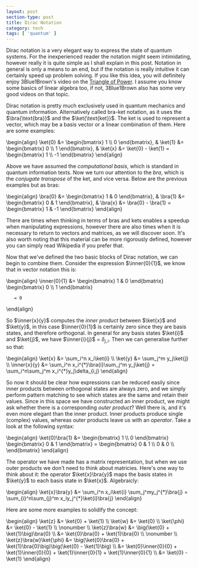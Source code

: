 ```yaml
---
layout: post
section-type: post
title: Dirac Notation
category: tech
tags: [ 'quantum' ]
---
```


Dirac notation is a very elegant way to express
the state of quantum systems. For the inexperienced reader
the notation might seem intimidating, however
really it is quite simple as I
shall explain in this post. Notation in general
is only a means to an end, but if the notation
is really intuitive it can certainly speed up
problem solving. If you like this idea, you will
definitely enjoy 3Blue1Brown's video on the [Triangle
of Power](https://www.youtube.com/watch?v=sULa9Lc4pck).
I assume you know some basics of linear algebra too,
if not, 3Blue1Brown also has some very good videos on that topic.

Dirac notation is pretty much exclusively used
in quantum mechanics and quantum information. Alternatively
 called bra-ket notation, as it uses the
 $\bra{\text{bra}}$ and the $\ket{\text{ket}}$. The ket
 is used to represent a vector, which may be a basis
 vector or a linear combination of them. Here are some
 examples:

 <div>
   \begin{align}
      \ket{0} &=
        \begin{bmatrix}
         1 \\
         0
        \end{bmatrix},
      &
      \ket{1} &=
        \begin{bmatrix}
         0 \\
         1
        \end{bmatrix},
      &
      \ket{x} &= \ket{0} - \ket{1} =
        \begin{bmatrix}
        1 \\
        -1
        \end{bmatrix}
   \end{align}
 </div>

 Above we have assumed the *computational basis*, which is
 standard in quantum information texts. Now we turn our
 attention to the *bra*, which is the *conjugate transpose*
 of the ket, and vice versa. Below are the previous examples but as bras:

 <div>
   \begin{align}
      \bra{0} &=
        \begin{bmatrix}
         1 &
         0
        \end{bmatrix},
      &
      \bra{1} &=
        \begin{bmatrix}
         0 &
         1
        \end{bmatrix},
      &
      \bra{x} &= \bra{0} - \bra{1} =
        \begin{bmatrix}
        1 &
        -1
        \end{bmatrix}
   \end{align}
 </div>

There are times when thinking in terms of bras and kets
enables a speedup when manipulating expressions, however there
are also times when it is necessary to return to vectors
and matrices, as we will discover soon. It's also worth noting that
this material can be more rigorously defined, however you
can simply read Wikipedia if you prefer that.

Now that we've defined the two basic blocks of Dirac notation,
we can begin to combine them. Consider the expression $\inner{0}{1}$,
we know that in vector notation this is:

<div>
  \begin{align}
     \inner{0}{1} &=
       \begin{bmatrix}
        1 &
        0
       \end{bmatrix}
       \begin{bmatrix}
       0 \\
       1
       \end{bmatrix}

       = 0
  \end{align}
</div>

So $\inner{x}{y}$ computes the *inner product* between $\ket{x}$ and $\ket{y}$,
in this case $\inner{0}{1}$ is certainly zero since they are basis states, and
therefore orthogonal. In general for any basis states $\ket{i}$ and $\ket{j}$, we have
$\inner{i}{j}$ = $\delta_{j,i}$. Then we can generalise further so that:

<div>
  \begin{align}
     \ket{x} &= \sum_i^n x_i\ket{i} \\
     \ket{y} &= \sum_j^m y_j\ket{j} \\
     \inner{x}{y} &= \sum_i^n x_i^{*}\bra{i}\sum_j^m y_j\ket{j}
                   = \sum_i^n\sum_j^m x_i^{*}y_j\delta_{i,j}
  \end{align}
</div>

So now it should be clear how expressions can be reduced easily since
inner products between orthogonal states are always zero, and we simply perform
pattern matching to see which states are the same and retain their values.
Since in this space we have constructed an inner product, we might ask
whether there is a corresponding *outer product*? Well there is, and it's
even more elegant than the inner product. Inner products produce single
(complex) values, whereas outer products leave us with an *operator*.
Take a look at the following syntax:

<div>
  \begin{align}
     \ket{0}\bra{1} &=
     \begin{bmatrix}
      1 \\
      0
     \end{bmatrix}
     \begin{bmatrix}
      0 & 1
     \end{bmatrix}
     =
     \begin{bmatrix}
      0 & 1 \\
      0 & 0 \\
     \end{bmatrix}
  \end{align}
</div>

The operator we have made has a matrix representation, but when we use
outer products we don't need to think about matricies. Here's one way
to think about it: the operator $\ket{x}\bra{y}$ maps the basis states
in $\ket{y}$ to each basis state in $\ket{x}$. Algebraicly:

<div>
  \begin{align}
     \ket{x}\bra{y} &= \sum_i^n x_i\ket{i} \sum_j^my_j^{*}\bra{j}
                     = \sum_{i}^n\sum_{j}^m x_iy_j^{*}\ket{i}\bra{j}
  \end{align}
</div>

Here are some more examples to solidify the concept:

<div>
  \begin{align}
     \ket{z} &= \ket{0} + \ket{1} \\
     \ket{w} &= \ket{0} \\
     \ket{\phi} &= \ket{0} - \ket{1} \\ \nonumber \\
     \ket{z}\bra{w} &= \big(\ket{0} + \ket{1}\big)\bra{0} \\
                    &= \ket{0}\bra{0} + \ket{1}\bra{0} \\ \nonumber \\
     \ket{z}\bra{w}\ket{\phi}
                    &= \big(\ket{0}\bra{0} + \ket{1}\bra{0}\big)\big(\ket{0} - \ket{1}\big) \\
                    &= \ket{0}\inner{0}{0} + \ket{1}\inner{0}{0} + \ket{1}\inner{0}{1} + \ket{1}\inner{0}{1} \\
                    &= \ket{0} - \ket{1}
  \end{align}
</div>


<!-- Why notation is important

Feynman

Elegance

Dirac notation



f^n\big(x)

Why modern vector notation isn't good enough -->
